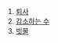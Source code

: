 1. [퇴사](https://www.acmicpc.net/problem/14501)
2. [감소하는 수](https://www.acmicpc.net/problem/1038)
3. [빗물](https://www.acmicpc.net/problem/14719)
